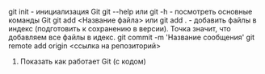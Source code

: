 git init - инициализация Git
git --help или git -h - посмотреть основные команды Git
git add <Название файла> или git add . - добавить файлы в индекс (подготовить к сохранению в версии). Точка значит, что добавляем все файлы в идекс.
git commit -m 'Название сообщения'
git remote add origin <ссылка на репозиторий>



1. Показать как работает Git (с кодом)
